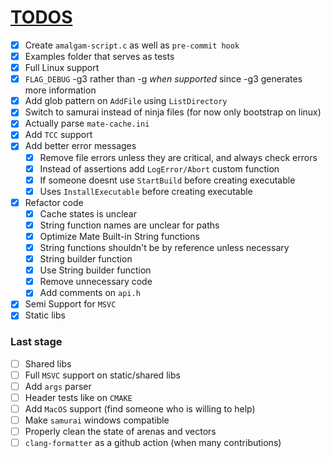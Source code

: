 # [TODOS](https://github.com/TomasBorquez/mate.h/issues/9)
- [x] Create `amalgam-script.c` as well as `pre-commit hook`
- [x] Examples folder that serves as tests
- [x] Full Linux support
- [x] `FLAG_DEBUG` -g3 rather than -g *when supported* since -g3 generates more information
- [x] Add glob pattern on `AddFile` using `ListDirectory`
- [x] Switch to samurai instead of ninja files (for now only bootstrap on linux)
- [x] Actually parse `mate-cache.ini`
- [x] Add `TCC` support
- [x] Add better error messages
    - [x] Remove file errors unless they are critical, and always check errors
    - [x] Instead of assertions add `LogError/Abort` custom function
    - [x] If someone doesnt use `StartBuild` before creating executable
    - [x] Uses `InstallExecutable` before creating executable
- [x] Refactor code
    - [x] Cache states is unclear
    - [x] String function names are unclear for paths
    - [x] Optimize Mate Built-in String functions
    - [x] String functions shouldn't be by reference unless necessary
    - [x] String builder function
    - [x] Use String builder function
    - [x] Remove unnecessary code
    - [x] Add comments on `api.h`
- [x] Semi Support for `MSVC` 
- [x] Static libs 

### Last stage
- [ ] Shared libs
- [ ] Full `MSVC` support on static/shared libs
- [ ] Add `args` parser
- [ ] Header tests like on `CMAKE`
- [ ] Add `MacOS` support (find someone who is willing to help)
- [ ] Make `samurai` windows compatible
- [ ] Properly clean the state of arenas and vectors
- [ ] `clang-formatter` as a github action (when many contributions)
